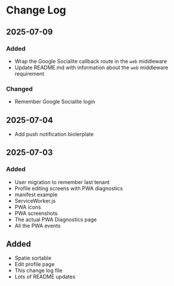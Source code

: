 # Change Log

## 2025-07-09

### Added

- Wrap the Google Socialite callback route in the `web` middleware
- Update README.md with information about the `web` middleware requirement

### Changed

- Remember Google Socialite login

## 2025-07-04

- Add push notification biolerplate

## 2025-07-03

### Added

- User migration to remember last tenant
- Profile editing screens with PWA diagnostics
- manifest example
- ServiceWorker.js
- PWA icons
- PWA screenshots
- The actual PWA Diagnostics page
- All the PWA events

## Added

- Spatie sortable
- Edit profile page
- This change log file
- Lots of README updates
